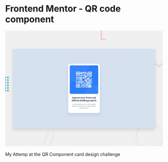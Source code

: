 # Frontend Mentor - QR code component

![Design preview for the QR code component coding challenge](./design/desktop-preview.jpg)

My Attemp at the QR Component card design challenge

